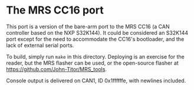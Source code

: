 The MRS CC16 port
=================

This port is a version of the bare-arm port to the MRS CC16 (a CAN controller
based on the NXP S32K144). It could be considered an S32K144 port except for
the need to accommodate the CC16's bootloader, and the lack of external
serial ports.

To build, simply run `make` in this directory.  Deploying is an exercise for
the reader, but the MRS flasher can be used, or the open-source flasher at
https://github.com/John-Titor/MRS_tools. 

Console output is delivered on CAN1, ID 0x1ffffffe, with newlines included.

